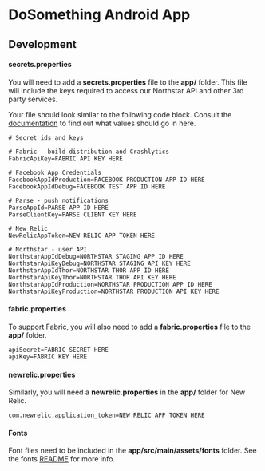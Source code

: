 # DoSomething Android App

## Development

#### secrets.properties

You will need to add a __secrets.properties__ file to the __app/__ folder. This file will include
the keys required to access our Northstar API and other 3rd party services.

Your file should look similar to the following code block. Consult the
[documentation](https://github.com/DoSomething/ServerConfig/wiki/3.0-Mobile-app:-Let's-Do-This)
to find out what values should go in here.

```
# Secret ids and keys

# Fabric - build distribution and Crashlytics
FabricApiKey=FABRIC API KEY HERE

# Facebook App Credentials
FacebookAppIdProduction=FACEBOOK PRODUCTION APP ID HERE
FacebookAppIdDebug=FACEBOOK TEST APP ID HERE

# Parse - push notifications
ParseAppId=PARSE APP ID HERE
ParseClientKey=PARSE CLIENT KEY HERE

# New Relic
NewRelicAppToken=NEW RELIC APP TOKEN HERE

# Northstar - user API
NorthstarAppIdDebug=NORTHSTAR STAGING APP ID HERE
NorthstarApiKeyDebug=NORTHSTAR STAGING API KEY HERE
NorthstarAppIdThor=NORTHSTAR THOR APP ID HERE
NorthstarApiKeyThor=NORTHSTAR THOR API KEY HERE
NorthstarAppIdProduction=NORTHSTAR PRODUCTION APP ID HERE
NorthstarApiKeyProduction=NORTHSTAR PRODUCTION API KEY HERE
```

#### fabric.properties

To support Fabric, you will also need to add a __fabric.properties__ file to the __app/__ folder.

```
apiSecret=FABRIC SECRET HERE
apiKey=FABRIC KEY HERE
```

#### newrelic.properties

Similarly, you will need a __newrelic.properties__ in the __app/__ folder for New Relic.

```
com.newrelic.application_token=NEW RELIC APP TOKEN HERE
```

#### Fonts

Font files need to be included in the __app/src/main/assets/fonts__ folder. See the fonts [README](https://github.com/DoSomething/LetsDoThis-Android/blob/master/app/src/main/assets/fonts/README.md) for more info.
